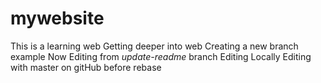 # mywebsite
This is a learning web
Getting deeper into web
Creating a new branch example
Now Editing from _update-readme_ branch
Editing Locally
Editing with master on gitHub before rebase
